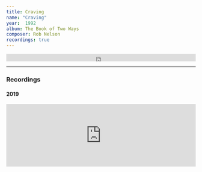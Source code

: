 ```yaml
---
title: Craving
name: "Craving"
year:  1992
album: The Book of Two Ways
composer: Rob Nelson
recordings: true
---
```

<iframe width="100%" height="20" scrolling="no" frameborder="no" allow="autoplay" src="https://w.soundcloud.com/player/?url=https%3A//api.soundcloud.com/tracks/481062642&color=%23ff5500&inverse=false&auto_play=false&show_user=true"></iframe>

<hr/>
<h3>Recordings</h3>

<h4>2019</h4>
<iframe width="100%" height="166" scrolling="no" frameborder="no" allow="autoplay" src="https://w.soundcloud.com/player/?url=https%3A//api.soundcloud.com/tracks/481062642&color=%23ff5500&auto_play=false&hide_related=false&show_comments=true&show_user=true&show_reposts=false&show_teaser=true"></iframe>

